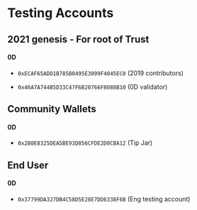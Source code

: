 # Testing Accounts

## 2021 genesis - For root of Trust

#### 0D
- `0xECAF65ADD1B785B0495E3099F4045EC0` (2019 contributors)

- `0x46A7A744B5D33C47F6B20766F8088B10` (0D validator)

## Community Wallets
#### 0D
- `0x2B0E8325DEA5BE93D856CFDE2D0CBA12` (Tip Jar)

## End User
#### 0D
- `0x37799DA327DB4C58D5E28E7DD6338F6B` (Eng testing account)
